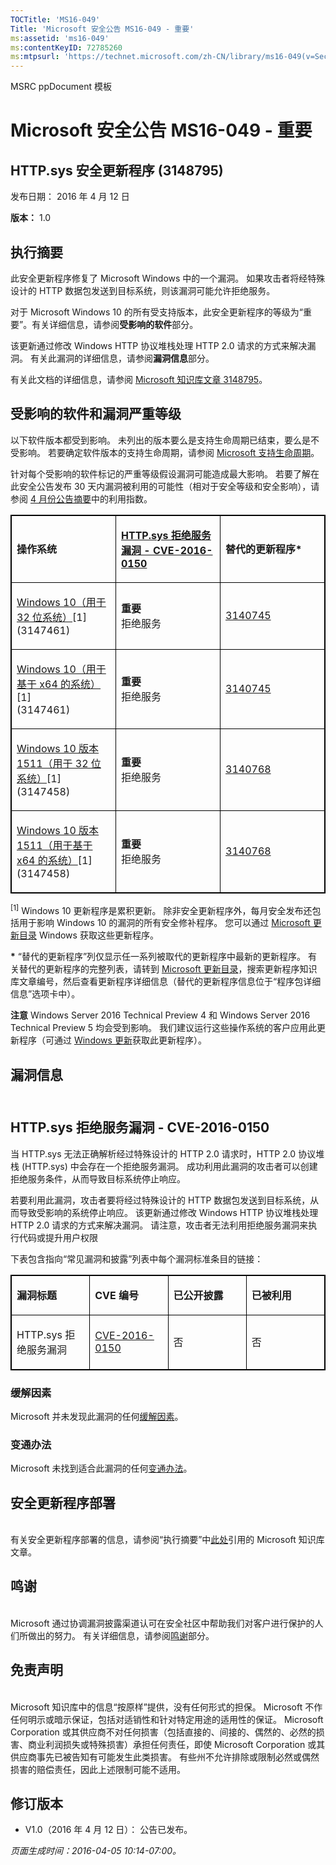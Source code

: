 ```yaml
---
TOCTitle: 'MS16-049'
Title: 'Microsoft 安全公告 MS16-049 - 重要'
ms:assetid: 'ms16-049'
ms:contentKeyID: 72785260
ms:mtpsurl: 'https://technet.microsoft.com/zh-CN/library/ms16-049(v=Security.10)'
---
```


MSRC ppDocument 模板

Microsoft 安全公告 MS16-049 - 重要
==================================

HTTP.sys 安全更新程序 (3148795)
-------------------------------

发布日期： 2016 年 4 月 12 日

**版本：** 1.0

执行摘要
--------

此安全更新程序修复了 Microsoft Windows 中的一个漏洞。 如果攻击者将经特殊设计的 HTTP 数据包发送到目标系统，则该漏洞可能允许拒绝服务。

对于 Microsoft Windows 10 的所有受支持版本，此安全更新程序的等级为“重要”。有关详细信息，请参阅**受影响的软件**部分。

该更新通过修改 Windows HTTP 协议堆栈处理 HTTP 2.0 请求的方式来解决漏洞。 有关此漏洞的详细信息，请参阅**漏洞信息**部分。

有关此文档的详细信息，请参阅 [Microsoft 知识库文章 3148795](https://support.microsoft.com/zh-cn/kb/3148795)。

受影响的软件和漏洞严重等级
--------------------------

以下软件版本都受到影响。 未列出的版本要么是支持生命周期已结束，要么是不受影响。 若要确定软件版本的支持生命周期，请参阅 [Microsoft 支持生命周期](https://support.microsoft.com/zh-cn/lifecycle)。

针对每个受影响的软件标记的严重等级假设漏洞可能造成最大影响。 若要了解在此安全公告发布 30 天内漏洞被利用的可能性（相对于安全等级和安全影响），请参阅 [4 月份公告摘要](https://technet.microsoft.com/zh-cn/library/security/ms16-apr)中的利用指数。

<p> </p>
<table style="border:1px solid black;">
<colgroup>
<col width="33%" />
<col width="33%" />
<col width="33%" />
</colgroup>
<tbody>
<tr class="odd">
<td style="border:1px solid black;"><p><strong>操作系统</strong></p></td>
<td style="border:1px solid black;"><p><a href="http://www.cve.mitre.org/cgi-bin/cvename.cgi?name=cve-2016-0150"><strong>HTTP.sys 拒绝服务漏洞 - CVE-2016-0150</strong></a></p></td>
<td style="border:1px solid black;"><p><strong>替代的更新程序*</strong></p></td>
</tr>  
<tr class="even">
<td style="border:1px solid black;"><p><a href="https://support.microsoft.com/zh-cn/kb/3147461">Windows 10（用于 32 位系统）</a>[1]<br />
(3147461)</p></td>
<td style="border:1px solid black;"><p><strong>重要</strong><br />
拒绝服务</p></td>
<td style="border:1px solid black;"><p><a href="https://support.microsoft.com/zh-cn/kb/3140745">3140745</a></p></td>
</tr>  
<tr class="odd">
<td style="border:1px solid black;"><p><a href="https://support.microsoft.com/zh-cn/kb/3147461">Windows 10（用于基于 x64 的系统）</a>[1]<br />
(3147461)</p></td>
<td style="border:1px solid black;"><p><strong>重要</strong><br />
拒绝服务</p></td>
<td style="border:1px solid black;"><p><a href="https://support.microsoft.com/zh-cn/kb/3140745">3140745</a></p></td>
</tr>  
<tr class="even">
<td style="border:1px solid black;"><p><a href="https://support.microsoft.com/zh-cn/kb/3147458">Windows 10 版本 1511（用于 32 位系统）</a>[1]<br />
(3147458)</p></td>
<td style="border:1px solid black;"><p><strong>重要</strong><br />
拒绝服务</p></td>
<td style="border:1px solid black;"><p><a href="https://support.microsoft.com/zh-cn/kb/3140768">3140768</a></p></td>
</tr>  
<tr class="odd">
<td style="border:1px solid black;"><p><a href="https://support.microsoft.com/zh-cn/kb/3147458">Windows 10 版本 1511（用于基于 x64 的系统）</a>[1]<br />
(3147458)</p></td>
<td style="border:1px solid black;"><p><strong>重要</strong><br />
拒绝服务</p></td>
<td style="border:1px solid black;"><p><a href="https://support.microsoft.com/zh-cn/kb/3140768">3140768</a></p></td>
</tr>  
</tbody>  
</table>
  
<sup>[1]</sup> Windows 10 更新程序是累积更新。 除非安全更新程序外，每月安全发布还包括用于影响 Windows 10 的漏洞的所有安全修补程序。 您可以通过 [Microsoft 更新目录](http://catalog.update.microsoft.com/v7/site/home.aspx) Windows 获取这些更新程序。
  
**\*** “替代的更新程序”列仅显示任一系列被取代的更新程序中最新的更新程序。 有关替代的更新程序的完整列表，请转到 [Microsoft 更新目录](http://catalog.update.microsoft.com/v7/site/home.aspx)，搜索更新程序知识库文章编号，然后查看更新程序详细信息（替代的更新程序信息位于“程序包详细信息”选项卡中）。
  
**注意** Windows Server 2016 Technical Preview 4 和 Windows Server 2016 Technical Preview 5 均会受到影响。 我们建议运行这些操作系统的客户应用此更新程序（可通过 [Windows 更新](http://update.microsoft.com/microsoftupdate/v6/vistadefault.aspx?ln=zh-cn)获取此更新程序）。
  
漏洞信息  
--------
  
<span id="sectionToggle2"></span>  
HTTP.sys 拒绝服务漏洞 - CVE-2016-0150  
-------------------------------------
  
当 HTTP.sys 无法正确解析经过特殊设计的 HTTP 2.0 请求时，HTTP 2.0 协议堆栈 (HTTP.sys) 中会存在一个拒绝服务漏洞。 成功利用此漏洞的攻击者可以创建拒绝服务条件，从而导致目标系统停止响应。
  
若要利用此漏洞，攻击者要将经过特殊设计的 HTTP 数据包发送到目标系统，从而导致受影响的系统停止响应。 该更新通过修改 Windows HTTP 协议堆栈处理 HTTP 2.0 请求的方式来解决漏洞。 请注意，攻击者无法利用拒绝服务漏洞来执行代码或提升用户权限
  
下表包含指向“常见漏洞和披露”列表中每个漏洞标准条目的链接：

<p> </p>
<table style="border:1px solid black;">  
<colgroup>  
<col width="25%" />  
<col width="25%" />  
<col width="25%" />  
<col width="25%" />  
</colgroup>  
<tbody>  
<tr class="odd">
<td style="border:1px solid black;"><p><strong>漏洞标题</strong></p></td>
<td style="border:1px solid black;"><p><strong>CVE 编号</strong></p></td>
<td style="border:1px solid black;"><p><strong>已公开披露</strong></p></td>
<td style="border:1px solid black;"><p><strong>已被利用</strong></p></td>
</tr>  
<tr class="even">
<td style="border:1px solid black;"><p>HTTP.sys 拒绝服务漏洞</p></td>
<td style="border:1px solid black;"><p><a href="http://www.cve.mitre.org/cgi-bin/cvename.cgi?name=cve-2016-0150">CVE-2016-0150</a></p></td>
<td style="border:1px solid black;"><p>否</p></td>
<td style="border:1px solid black;"><p>否</p></td>
</tr>  
</tbody>  
</table>
  
### 缓解因素
  
Microsoft 并未发现此漏洞的任何[缓解因素](https://technet.microsoft.com/zh-cn/library/security/dn848375.aspx)。
  
### 变通办法
  
Microsoft 未找到适合此漏洞的任何[变通办法](https://technet.microsoft.com/zh-cn/library/security/dn848375.aspx)。
  
安全更新程序部署  
----------------
  
<span id="sectionToggle3"></span>  
有关安全更新程序部署的信息，请参阅“执行摘要”中[此处](#kbarticle)引用的 Microsoft 知识库文章。
  
鸣谢  
----
  
<span id="sectionToggle4"></span>  
Microsoft 通过协调漏洞披露渠道认可在安全社区中帮助我们对客户进行保护的人们所做出的努力。 有关详细信息，请参阅[鸣谢](https://technet.microsoft.com/zh-cn/library/security/dn820091.aspx)部分。
  
免责声明  
--------
  
<span id="sectionToggle5"></span>  
Microsoft 知识库中的信息“按原样”提供，没有任何形式的担保。 Microsoft 不作任何明示或暗示保证，包括对适销性和针对特定用途的适用性的保证。 Microsoft Corporation 或其供应商不对任何损害（包括直接的、间接的、偶然的、必然的损害、商业利润损失或特殊损害）承担任何责任，即使 Microsoft Corporation 或其供应商事先已被告知有可能发生此类损害。 有些州不允许排除或限制必然或偶然损害的赔偿责任，因此上述限制可能不适用。
  
修订版本  
--------
  
<span id="sectionToggle6"></span>  
-   V1.0（2016 年 4 月 12 日）： 公告已发布。
  
*页面生成时间：2016-04-05 10:14-07:00。*
